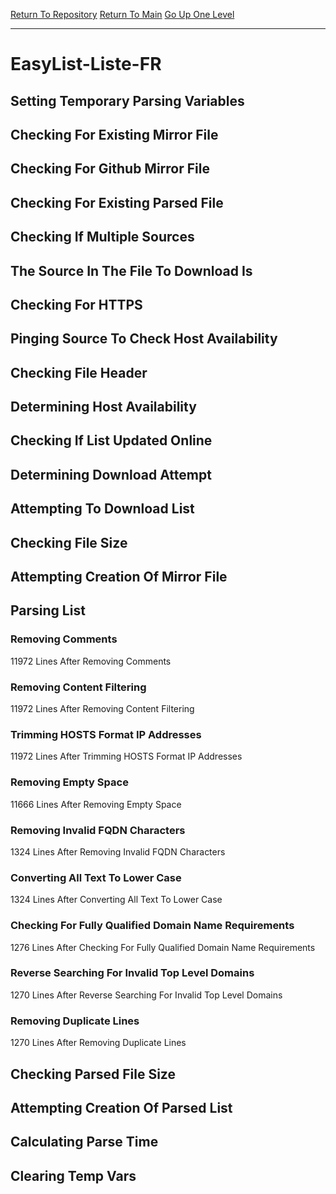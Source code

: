 [Return To Repository](https://github.com/deathbybandaid/piholeparser/)
[Return To Main](https://github.com/deathbybandaid/piholeparser/blob/master/RecentRunLogs/Mainlog.md)
[Go Up One Level](https://github.com/deathbybandaid/piholeparser/blob/master/RecentRunLogs/TopLevelScripts/30-Processing-Blacklists.md)
____________________________________
# EasyList-Liste-FR
## Setting Temporary Parsing Variables
## Checking For Existing Mirror File
## Checking For Github Mirror File
## Checking For Existing Parsed File
## Checking If Multiple Sources
## The Source In The File To Download Is
## Checking For HTTPS
## Pinging Source To Check Host Availability
## Checking File Header
## Determining Host Availability
## Checking If List Updated Online
## Determining Download Attempt
## Attempting To Download List
## Checking File Size
## Attempting Creation Of Mirror File
## Parsing List
### Removing Comments
11972 Lines After Removing Comments
### Removing Content Filtering
11972 Lines After Removing Content Filtering
### Trimming HOSTS Format IP Addresses
11972 Lines After Trimming HOSTS Format IP Addresses
### Removing Empty Space
11666 Lines After Removing Empty Space
### Removing Invalid FQDN Characters
1324 Lines After Removing Invalid FQDN Characters
### Converting All Text To Lower Case
1324 Lines After Converting All Text To Lower Case
### Checking For Fully Qualified Domain Name Requirements
1276 Lines After Checking For Fully Qualified Domain Name Requirements
### Reverse Searching For Invalid Top Level Domains
1270 Lines After Reverse Searching For Invalid Top Level Domains
### Removing Duplicate Lines
1270 Lines After Removing Duplicate Lines
## Checking Parsed File Size
## Attempting Creation Of Parsed List
## Calculating Parse Time
## Clearing Temp Vars
